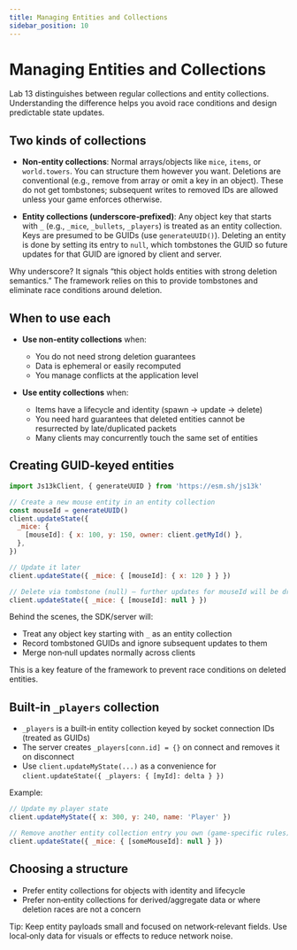 ```yaml
---
title: Managing Entities and Collections
sidebar_position: 10
---
```


# Managing Entities and Collections

Lab 13 distinguishes between regular collections and entity collections. Understanding the difference helps you avoid race conditions and design predictable state updates.

## Two kinds of collections

- **Non‑entity collections**: Normal arrays/objects like `mice`, `items`, or `world.towers`. You can structure them however you want. Deletions are conventional (e.g., remove from array or omit a key in an object). These do not get tombstones; subsequent writes to removed IDs are allowed unless your game enforces otherwise.

- **Entity collections (underscore‑prefixed)**: Any object key that starts with `_` (e.g., `_mice`, `_bullets`, `_players`) is treated as an entity collection. Keys are presumed to be GUIDs (use `generateUUID()`). Deleting an entity is done by setting its entry to `null`, which tombstones the GUID so future updates for that GUID are ignored by client and server.

Why underscore? It signals “this object holds entities with strong deletion semantics.” The framework relies on this to provide tombstones and eliminate race conditions around deletion.

## When to use each

- **Use non‑entity collections** when:
  - You do not need strong deletion guarantees
  - Data is ephemeral or easily recomputed
  - You manage conflicts at the application level

- **Use entity collections** when:
  - Items have a lifecycle and identity (spawn → update → delete)
  - You need hard guarantees that deleted entities cannot be resurrected by late/duplicated packets
  - Many clients may concurrently touch the same set of entities

## Creating GUID‑keyed entities

```js
import Js13kClient, { generateUUID } from 'https://esm.sh/js13k'

// Create a new mouse entity in an entity collection
const mouseId = generateUUID()
client.updateState({
  _mice: {
    [mouseId]: { x: 100, y: 150, owner: client.getMyId() },
  },
})

// Update it later
client.updateState({ _mice: { [mouseId]: { x: 120 } } })

// Delete via tombstone (null) — further updates for mouseId will be dropped
client.updateState({ _mice: { [mouseId]: null } })
```

Behind the scenes, the SDK/server will:

- Treat any object key starting with `_` as an entity collection
- Record tombstoned GUIDs and ignore subsequent updates to them
- Merge non‑null updates normally across clients

This is a key feature of the framework to prevent race conditions on deleted entities.

## Built‑in `_players` collection

- `_players` is a built‑in entity collection keyed by socket connection IDs (treated as GUIDs)
- The server creates `_players[conn.id] = {}` on connect and removes it on disconnect
- Use `client.updateMyState(...)` as a convenience for `client.updateState({ _players: { [myId]: delta } })`

Example:

```js
// Update my player state
client.updateMyState({ x: 300, y: 240, name: 'Player' })

// Remove another entity collection entry you own (game‑specific rules)
client.updateState({ _mice: { [someMouseId]: null } })
```

## Choosing a structure

- Prefer entity collections for objects with identity and lifecycle
- Prefer non‑entity collections for derived/aggregate data or where deletion races are not a concern

Tip: Keep entity payloads small and focused on network‑relevant fields. Use local‑only data for visuals or effects to reduce network noise.
